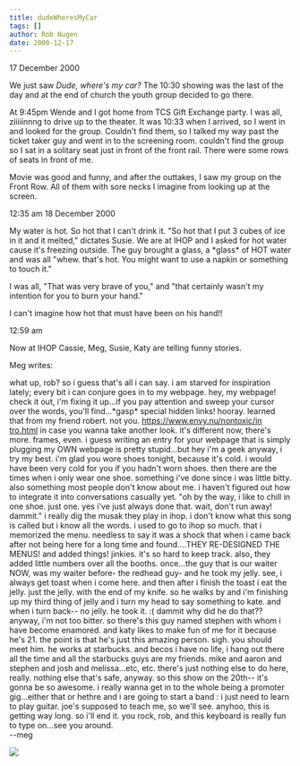 ```yaml
---
title: dudeWheresMyCar
tags: []
author: Rob Nugen
date: 2000-12-17
---
```


<p class=date>17 December 2000</p>

<p>We just saw <em>Dude, where's my car?</em>  The 10:30 showing was the
last of the day and at the end of church the youth group decided to go
there.</p>

<p>At 9:45pm Wende and I got home from TCS Gift Exchange party.  I was all,
ziiiiinnng to drive up to the theater.  It was 10:33 when I arrived, so I
went in and looked for the group.  Couldn't find them, so I talked my way
past the ticket taker guy and went in to the screening room.  couldn't find
the group so I sat in a solitary seat just in front of the front rail.
There were some rows of seats in front of me.</p>

<p>Movie was good and funny, and after the outtakes, I saw my group on the
Front Row.  All of them with sore necks I imagine from looking up at the
screen.</p>

<p class=date>12:35 am 18 December 2000</p>

<p>My water is hot.  So hot that I can't drink it.  "So hot that I put 3
cubes of ice in it and it melted," dictates Susie.  We are at IHOP and I
asked for hot water cause it's freezing outside.  The guy brought a glass, a
*glass* of HOT water and was all "whew. that's hot.  You might want to use a
napkin or something to touch it."</p>

<p>I was all, "That was very brave of you," and "that certainly wasn't my
intention for you to burn your hand."</p>

<p>I can't imagine how hot that must have been on his hand!!</p>

<p class=date>12:59 am</p>

<p>Now at IHOP Cassie, Meg, Susie, Katy are telling funny stories.</p>

<p>Meg writes:</p>

<p class=message>what up, rob? so i guess that's all i can say. i am starved
for inspiration lately; every bit i can conjure goes in to my webpage. hey,
my webpage! check it out, i'm fixing it up...if you pay attention and sweep
your cursor over the words, you'll find...*gasp* special hidden links!
hooray. learned that from my friend robert. not you. <a
href="https://www.envy.nu/nontoxic/intro.html">https://www.envy.nu/nontoxic/in
tro.html</a> in case you wanna take another look. it's different now,
there's more. frames, even. i guess writing an entry for your webpage that
is simply plugging my OWN webpage is pretty stupid...but hey i'm a geek
anyway, i try my best. i'm glad you wore shoes tonight, because it's cold. i
would have been very cold for you if you hadn't worn shoes. then there are
the times when i only wear one shoe. something i've done since i was little
bitty. also something most people don't know about me. i haven't figured out
how to integrate it into conversations casually yet. "oh by the way, i like
to chill in one shoe. just one. yes i've just always done that. wait, don't
run away! dammit." i really dig the musak they play in ihop. i don't know
what this song is called but i know all the words. i used to go to ihop so
much. that i memorized the menu. needless to say it was a shock that when i
came back after not being here for a long time and found....THEY RE-DESIGNED
THE MENUS! and added things! jinkies. it's so hard to keep track. also, they
added little numbers over all the booths. once...the guy that is our waiter
NOW, was my waiter before- the redhead guy- and he took my jelly. see, i
always get toast when i come here. and then after i finish the toast i eat
the jelly. just the jelly. with the end of my knife. so he walks by and i'm
finishing up my third thing of jelly and i turn my head to say something to
kate. and when i turn back-- no jelly. he took it. :( dammit why did he do
that?? anyway, i'm not too bitter. so there's this guy named stephen with
whom i have become enamored. and katy likes to make fun of me for it because
he's 21. the point is that he's just this amazing person. sigh. you should
meet him. he works at starbucks. and becos i have no life, i hang out there
all the time and all the starbucks guys are my friends. mike and aaron and
stephen and josh and melissa...etc, etc. there's just nothing else to do
here, really. nothing else that's safe, anyway. so this show on the 20th--
it's gonna be so awesome. i really wanna get in to the whole being a
promoter gig...either that or hethre and i are going to start a band : i
just need to learn to play guitar. joe's supposed to teach me, so we'll see.
anyhoo, this is getting way long. so i'll end it. you rock, rob, and this
keyboard is really fun to type on...see you around.
<br>--meg</p>

<p><img src="/images/rob/wL-ROB.gif">


